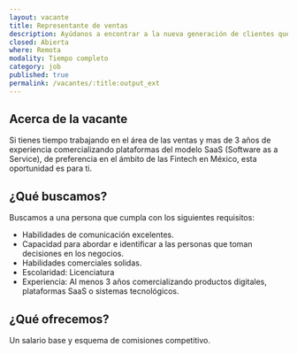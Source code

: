```yaml
---
layout: vacante
title: Representante de ventas
description: Ayúdanos a encontrar a la nueva generación de clientes que necesitan de nuestros servicios para digitalizar su negocio financiero.
closed: Abierta
where: Remota
modality: Tiempo completo
category: job
published: true
permalink: /vacantes/:title:output_ext
---
```

## Acerca de la vacante
Si tienes tiempo trabajando en el área de las ventas y mas de 3 años de experiencia comercializando plataformas del modelo SaaS (Software as a Service), de preferencia en el ámbito de las Fintech en México, esta oportunidad es para ti.

## ¿Qué buscamos?
Buscamos a una persona que cumpla con los siguientes requisitos:
- Habilidades de comunicación excelentes.
- Capacidad para abordar e identificar a las personas que toman decisiones en los negocios.
- Habilidades comerciales solidas.
- Escolaridad: Licenciatura
- Experiencia: Al menos 3 años comercializando productos digitales, plataformas SaaS o sistemas tecnológicos.

## ¿Qué ofrecemos?
Un salario base y esquema de comisiones competitivo.
